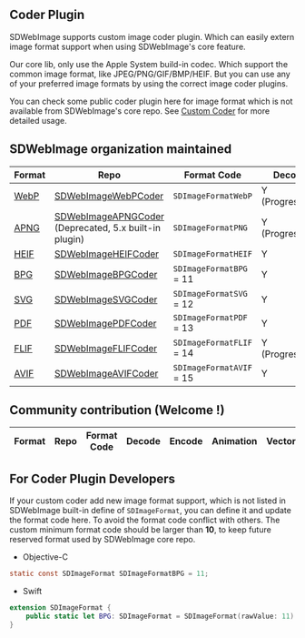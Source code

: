 ## Coder Plugin
SDWebImage supports custom image coder plugin. Which can easily extern image format support when using SDWebImage's core feature.

Our core lib, only use the Apple System build-in codec. Which support the common image format, like JPEG/PNG/GIF/BMP/HEIF. But you can use any of your preferred image formats by using the correct image coder plugins.

You can check some public coder plugin here for image format which is not available from SDWebImage's core repo. See [Custom Coder](https://github.com/rs/SDWebImage/wiki/Advanced-Usage#custom-coder-420) for more detailed usage.

## SDWebImage organization maintained
| Format | Repo | Format Code | Decode | Encode | Animation | Vector |
| ------ | ---- | ----------- | ------ | ------ | -------- | ------- |
| [WebP](https://developers.google.com/speed/webp/) | [SDWebImageWebPCoder](https://github.com/SDWebImage/SDWebImageWebPCoder) | `SDImageFormatWebP` | Y (Progressive) | Y | Y | N |
| [APNG](https://en.wikipedia.org/wiki/APNG) | [SDWebImageAPNGCoder](https://github.com/SDWebImage/SDWebImageAPNGCoder) (Deprecated, 5.x built-in plugin) | `SDImageFormatPNG` | Y (Progressive) | Y | Y | N |
| [HEIF](http://nokiatech.github.io/heif/) | [SDWebImageHEIFCoder](https://github.com/SDWebImage/SDWebImageHEIFCoder) | `SDImageFormatHEIF` | Y | Y | N | N |
| [BPG](https://bellard.org/bpg/) | [SDWebImageBPGCoder](https://github.com/SDWebImage/SDWebImageBPGCoder) | `SDImageFormatBPG` = 11 | Y | Y (from v0.4) | Y | N |
| [SVG](https://en.wikipedia.org/wiki/Scalable_Vector_Graphics) | [SDWebImageSVGCoder](https://github.com/SDWebImage/SDWebImageSVGCoder) | `SDImageFormatSVG` = 12 | Y | N | N | Y |
| [PDF](https://en.wikipedia.org/wiki/PDF) | [SDWebImagePDFCoder](https://github.com/SDWebImage/SDWebImagePDFCoder) | `SDImageFormatPDF` = 13 | Y | N | N | Y |
| [FLIF](https://flif.info/) | [SDWebImageFLIFCoder](https://github.com/SDWebImage/SDWebImageFLIFCoder) | `SDImageFormatFLIF` = 14 | Y (Progressive) | Y | Y | N |
| [AVIF](https://aomediacodec.github.io/av1-avif) | [SDWebImageAVIFCoder](https://github.com/SDWebImage/SDWebImageAVIFCoder) | `SDImageFormatAVIF` = 15 | Y | N | N | N |

## Community contribution (Welcome !)
| Format | Repo | Format Code | Decode | Encode | Animation | Vector |
| ------ | ---- | ----------- | ------ | ------ | -------- | ------- |


## For Coder Plugin Developers

If your custom coder add new image format support, which is not listed in SDWebImage built-in define of `SDImageFormat`, you can define it and update the format code here. To avoid the format code conflict with others. The custom minimum format code should be larger than **10**, to keep future reserved format used by SDWebImage core repo.

+ Objective-C

```objectivec
static const SDImageFormat SDImageFormatBPG = 11;
```

+ Swift

```swift
extension SDImageFormat {
    public static let BPG: SDImageFormat = SDImageFormat(rawValue: 11)
}
```

